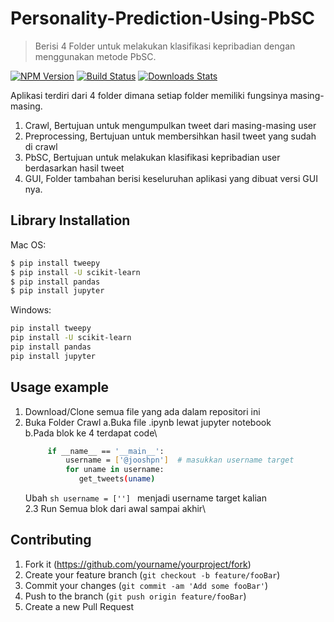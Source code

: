 # Personality-Prediction-Using-PbSC

> Berisi 4 Folder untuk melakukan klasifikasi kepribadian dengan menggunakan metode PbSC.

[![NPM Version][npm-image]][npm-url]
[![Build Status][travis-image]][travis-url]
[![Downloads Stats][npm-downloads]][npm-url]

Aplikasi terdiri dari 4 folder dimana setiap folder memiliki fungsinya masing-masing.
1. Crawl, Bertujuan untuk mengumpulkan tweet dari masing-masing user
2. Preprocessing, Bertujuan untuk membersihkan hasil tweet yang sudah di crawl
3. PbSC, Bertujuan untuk melakukan klasifikasi kepribadian user berdasarkan hasil tweet
4. GUI, Folder tambahan berisi keseluruhan aplikasi yang dibuat versi GUI nya.

## Library Installation

Mac OS:

```sh
$ pip install tweepy
$ pip install -U scikit-learn
$ pip install pandas
$ pip install jupyter
```

Windows:

```sh
pip install tweepy
pip install -U scikit-learn
pip install pandas
pip install jupyter
```

## Usage example

1. Download/Clone semua file yang ada dalam repositori ini
2. Buka Folder Crawl
   a.Buka file .ipynb lewat jupyter notebook\
   b.Pada blok ke 4 terdapat code\
   ```sh
        if __name__ == '__main__':
            username = ['@jooshpn']  # masukkan username target
            for uname in username:
               get_tweets(uname)
   ```
   Ubah ```sh username = [''] ``` menjadi username target kalian\
   2.3 Run Semua blok dari awal sampai akhir\

## Contributing

1. Fork it (<https://github.com/yourname/yourproject/fork>)
2. Create your feature branch (`git checkout -b feature/fooBar`)
3. Commit your changes (`git commit -am 'Add some fooBar'`)
4. Push to the branch (`git push origin feature/fooBar`)
5. Create a new Pull Request

<!-- Markdown link & img dfn's -->
[npm-image]: https://img.shields.io/npm/v/datadog-metrics.svg?style=flat-square
[npm-url]: https://npmjs.org/package/datadog-metrics
[npm-downloads]: https://img.shields.io/npm/dm/datadog-metrics.svg?style=flat-square
[travis-image]: https://img.shields.io/travis/dbader/node-datadog-metrics/master.svg?style=flat-square
[travis-url]: https://travis-ci.org/dbader/node-datadog-metrics
[wiki]: https://github.com/yourname/yourproject/wiki
